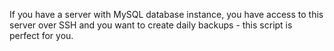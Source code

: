If you have a server with MySQL database instance, you have access to this server over SSH and you want to create daily backups - this script is perfect for you.